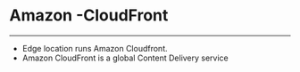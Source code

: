 # Amazon -CloudFront

---

- Edge location runs Amazon Cloudfront.
- Amazon CloudFront is a global Content Delivery service
